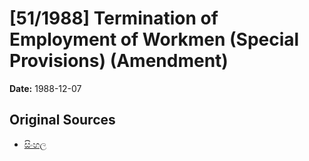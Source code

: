 # [51/1988] Termination of Employment of Workmen (Special Provisions) (Amendment)

**Date:** 1988-12-07

## Original Sources

- [සිංහල](https://documents.gov.lk/view/acts/1988/12/51-1988_S.pdf)
